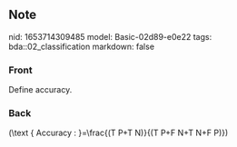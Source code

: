 ## Note
nid: 1653714309485
model: Basic-02d89-e0e22
tags: bda::02_classification
markdown: false

### Front
Define accuracy.

### Back
\(\text { Accuracy : }=\frac{(T P+T N)}{(T P+F N+T N+F P)}\)
